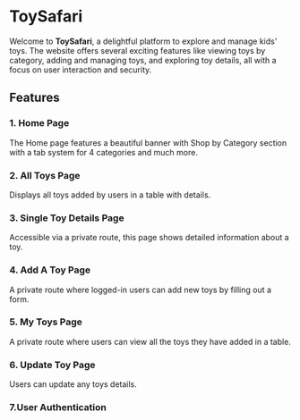 # ToySafari

Welcome to **ToySafari**, a delightful platform to explore and manage kids' toys. The website offers several exciting features like viewing toys by category, adding and managing toys, and exploring toy details, all with a focus on user interaction and security.

## Features 

### 1. Home Page  
The Home page features a beautiful banner with Shop by Category section with a tab system for 4 categories and much more.

### 2. All Toys Page  
Displays all toys added by users in a table with details.

### 3. Single Toy Details Page  
Accessible via a private route, this page shows detailed information about a toy.

### 4. Add A Toy Page  
A private route where logged-in users can add new toys by filling out a form.

### 5. My Toys Page  
A private route where users can view all the toys they have added in a table.
### 6. Update Toy Page
Users can update any toys details.
### 7.User Authentication
